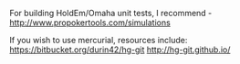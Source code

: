 For building HoldEm/Omaha unit tests, I recommend - http://www.propokertools.com/simulations

If you wish to use mercurial, resources include:
https://bitbucket.org/durin42/hg-git
http://hg-git.github.io/
